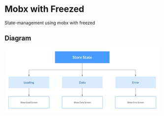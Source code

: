 # Mobx with Freezed

State-management using mobx with freezed

## Diagram

<img src="https://raw.githubusercontent.com/develogo/mobx_with_freezed/main/assets/digram.png" width="800"/> 
